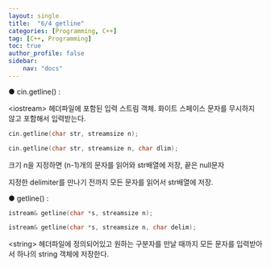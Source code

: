 ```yaml
---
layout: single
title:  "6/4 getline"
categories: [Programming, C++]
tag: [C++, Programming]
toc: true
author_profile: false
sidebar:
    nav: "docs"
---
```


● cin.getline() :

\<iostream\> 헤더파일에 포함된 입력 스트림 객체. 화이트 스페이스 문자를 무시하지 않고 포함해서 입력받는다.

```c++
cin.getline(char str, streamsize n);

cin.getline(char str, streamsize n, char dlim);
```

크기 n을 지정하면 (n-1)개의 문자를 읽어와 str배열에 저장, 끝은 null문자

지정한 delimiter를 만나기 전까지 모든 문자를 읽어서 str배열에 저장.



● getline() :

```c++
istream& getline(char *s, streamsize n);

istream& getline(char *s, streamsize n, char delim);
```

\<string\> 헤더파일에 정의되어있고 원하는 구분자를 만날 때까지 모든 문자를 입력받아서 하나의 string 객체에 저장한다.